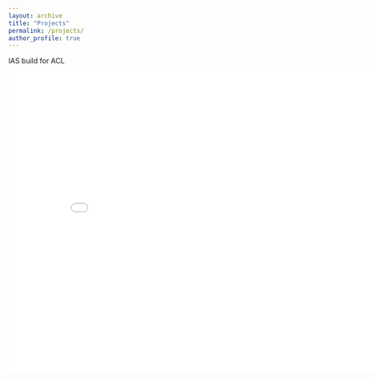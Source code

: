 ```yaml
---
layout: archive
title: "Projects"
permalink: /projects/
author_profile: true
---
```

IAS build for ACL

<center><embed src="/files/TDaiMon.pdf" width="850" height="600"></center>
